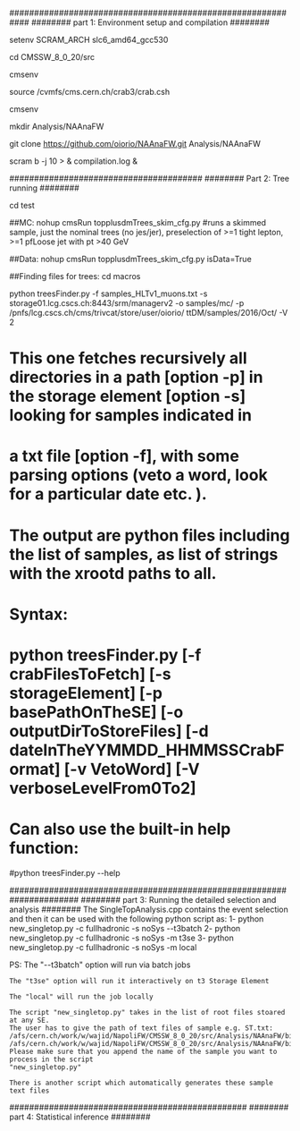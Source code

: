 ############################################################
######## part 1: Environment setup and compilation  ########

setenv SCRAM_ARCH slc6_amd64_gcc530

cd CMSSW_8_0_20/src

cmsenv

source /cvmfs/cms.cern.ch/crab3/crab.csh

cmsenv

mkdir Analysis/NAAnaFW

git clone https://github.com/oiorio/NAAnaFW.git Analysis/NAAnaFW

scram b -j 10 > & compilation.log &

#######################################
######## Part 2: Tree running  ########

cd test 

##MC:
nohup cmsRun topplusdmTrees_skim_cfg.py
 #runs a skimmed sample, just the nominal trees (no jes/jer), preselection of >=1 tight lepton, >=1 pfLoose jet with pt >40 GeV

##Data:
nohup cmsRun topplusdmTrees_skim_cfg.py isData=True

##Finding files for trees:
cd macros

python treesFinder.py -f samples_HLTv1_muons.txt -s storage01.lcg.cscs.ch:8443/srm/managerv2 -o samples/mc/ -p /pnfs/lcg.cscs.ch/cms/trivcat/store/user/oiorio/ ttDM/samples/2016/Oct/ -V 2 
 # This one fetches recursively all directories in a path [option -p] in the storage element [option -s] looking for samples indicated in 
 # a txt file [option -f], with some parsing options (veto  a word, look for a particular date etc. ). 
 # The output are python files including the list of samples, as list of strings with the xrootd paths to all.
 # Syntax:
  # python treesFinder.py [-f crabFilesToFetch] [-s storageElement] [-p basePathOnTheSE] [-o outputDirToStoreFiles] [-d dateInTheYYMMDD_HHMMSSCrabFormat] [-v VetoWord] [-V verboseLevelFrom0To2]
 # Can also use the built-in help function:
  #python treesFinder.py --help 

######################################################################
######## part 3: Running the detailed selection and analysis  ########
The SingleTopAnalysis.cpp contains the event selection and then it can be used 
with the following python script as: 
1- python new_singletop.py -c fullhadronic -s noSys --t3batch 
2- python new_singletop.py -c fullhadronic -s noSys -m t3se 
3- python new_singletop.py -c fullhadronic -s noSys -m local 

PS: The "--t3batch" option will run via batch jobs 

    The "t3se" option will run it interactively on t3 Storage Element
    
    The "local" will run the job locally
    
    The script "new_singletop.py" takes in the list of root files stoared at any SE. 
    The user has to give the path of text files of sample e.g. ST.txt:
    /afs/cern.ch/work/w/wajid/NapoliFW/CMSSW_8_0_20/src/Analysis/NAAnaFW/bin/files/trees/ST.txt  
    /afs/cern.ch/work/w/wajid/NapoliFW/CMSSW_8_0_20/src/Analysis/NAAnaFW/bin/files/trees/TT.txt  
    Please make sure that you append the name of the sample you want to process in the script 
    "new_singletop.py"
    
    There is another script which automatically generates these sample text files
################################################
######## part 4: Statistical inference  ########
